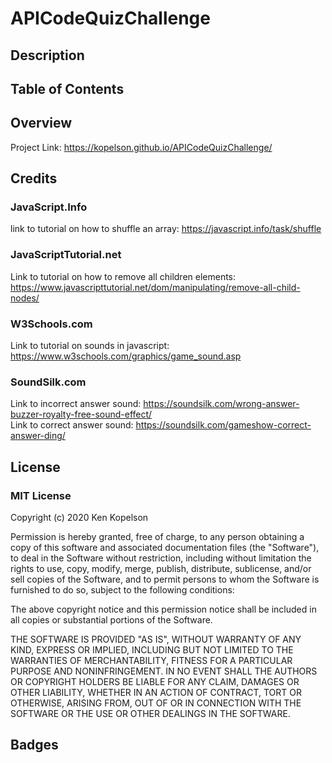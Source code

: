 # APICodeQuizChallenge

## Description

## Table of Contents

## Overview

Project Link: https://kopelson.github.io/APICodeQuizChallenge/

## Credits

### JavaScript.Info
link to tutorial on how to shuffle an array: https://javascript.info/task/shuffle

### JavaScriptTutorial.net
Link to tutorial on how to remove all children elements: https://www.javascripttutorial.net/dom/manipulating/remove-all-child-nodes/

### W3Schools.com
Link to tutorial on sounds in javascript: https://www.w3schools.com/graphics/game_sound.asp

### SoundSilk.com
Link to incorrect answer sound: https://soundsilk.com/wrong-answer-buzzer-royalty-free-sound-effect/ <br/>
Link to correct answer sound: https://soundsilk.com/gameshow-correct-answer-ding/

## License

### MIT License

Copyright (c) 2020 Ken Kopelson

Permission is hereby granted, free of charge, to any person obtaining a copy
of this software and associated documentation files (the "Software"), to deal
in the Software without restriction, including without limitation the rights
to use, copy, modify, merge, publish, distribute, sublicense, and/or sell
copies of the Software, and to permit persons to whom the Software is
furnished to do so, subject to the following conditions:

The above copyright notice and this permission notice shall be included in all
copies or substantial portions of the Software.

THE SOFTWARE IS PROVIDED "AS IS", WITHOUT WARRANTY OF ANY KIND, EXPRESS OR
IMPLIED, INCLUDING BUT NOT LIMITED TO THE WARRANTIES OF MERCHANTABILITY,
FITNESS FOR A PARTICULAR PURPOSE AND NONINFRINGEMENT. IN NO EVENT SHALL THE
AUTHORS OR COPYRIGHT HOLDERS BE LIABLE FOR ANY CLAIM, DAMAGES OR OTHER
LIABILITY, WHETHER IN AN ACTION OF CONTRACT, TORT OR OTHERWISE, ARISING FROM,
OUT OF OR IN CONNECTION WITH THE SOFTWARE OR THE USE OR OTHER DEALINGS IN THE
SOFTWARE.

## Badges
